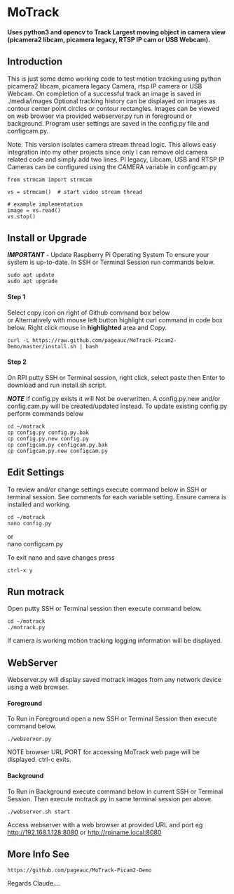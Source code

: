 # MoTrack 
#### Uses python3 and opencv to Track Largest moving object in camera view (picamera2 libcam, picamera legacy, RTSP IP cam or USB Webcam).

## Introduction
This is just some demo working code to test motion tracking using python picamera2 libcam, picamera legacy Camera,  rtsp IP camera or USB Webcam.
On completion of a successful track an image is saved in ./media/images
Optional tracking history can be displayed on images as contour center point circles or contour rectangles.
Images can be viewed on web browser via provided webserver.py run in foreground or background. 
Program user settings are saved in the config.py file and configcam.py.

Note.
This version isolates camera stream thread logic. This allows easy integration into my other projects since only I can remove old camera related code
and simply add two lines.  PI legacy, Libcam, USB and RTSP IP Cameras can be configured using the CAMERA variable in configcam.py

    from strmcam import strmcam
    
    vs = strmcam()  # start video stream thread
    
    # example implementation
    image = vs.read()
    vs.stop()

## Install or Upgrade
***IMPORTANT*** - Update Raspberry Pi Operating System To ensure your system is up-to-date.
In SSH or Terminal Session run commands below.

    sudo apt update
    sudo apt upgrade

#### Step 1
Select copy icon on right of Github command box below  
or Alternatively with mouse left button highlight curl command in code box below. Right click mouse in **highlighted** area and Copy.     

    curl -L https://raw.github.com/pageauc/MoTrack-Picam2-Demo/master/install.sh | bash

#### Step 2
On RPI putty SSH or Terminal session, right click, select paste then Enter to download and run install.sh script.

***NOTE*** If config.py exists it will Not be overwritten. A config.py.new and/or config.cam.py will be created/updated instead.
To update existing config.py perform commands below

    cd ~/motrack
    cp config.py config.py.bak
    cp config.py.new config.py
    cp configcam.py configcam.py.bak
    cp configcam.py.new configcam.py  

## Edit Settings
To review and/or change settings execute command below in SSH or terminal session.
See comments for each variable setting. Ensure camera is installed and working.

    cd ~/motrack
    nano config.py
or    
    nano configcam.py

To exit nano and save changes press

    ctrl-x y

## Run motrack
  Open putty SSH or Terminal session then execute command below.

    cd ~/motrack
    ./motrack.py

If camera is working motion tracking logging information will be displayed.

## WebServer
Webserver.py will display saved motrack images from any network device using a web browser.

#### Foreground
To Run in Foreground open a new SSH or Terminal Session then execute command below.

    ./webserver.py

NOTE browser URL:PORT for accessing MoTrack web page will be displayed.  ctrl-c exits.

#### Background
To Run in Background execute command below in current SSH or Terminal Session. 
Then execute motrack.py in same terminal session per above.

    ./webserver.sh start

Access webserver with a web browser at provided URL and port  eg http://192.168.1.128:8080 or http://rpiname.local:8080

## More Info See

    https://github.com/pageauc/MoTrack-Picam2-Demo


Regards Claude....
